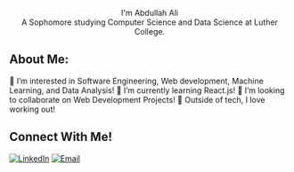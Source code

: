 <p align="center">
  I'm Abdullah Ali
  <br>
  A Sophomore studying Computer Science and Data Science at Luther College.
</p>

## About Me:
👀 I’m interested in Software Engineering, Web development, Machine Learning, and Data Analysis!
🌱 I’m currently learning React.js!
💞️ I’m looking to collaborate on Web Development Projects!
🥏 Outside of tech, I love working out!

## Connect With Me!
[![LinkedIn](https://img.shields.io/badge/LinkedIn-blue?logo=linkedin&logoColor=white)](https://linkedin.com/in/abd785)
[![Email](https://img.shields.io/badge/Email-red?logo=gmail&logoColor=white)](mailto:abdullahali.3.3.2006@gmail.com)

